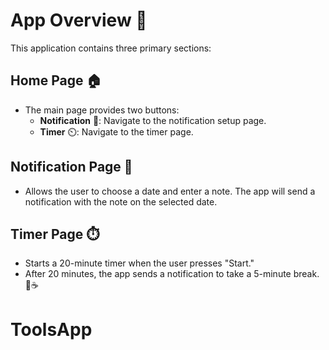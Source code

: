# App Overview 📱

This application contains three primary sections:

## Home Page 🏠
- The main page provides two buttons:
  - **Notification** 🔔: Navigate to the notification setup page.
  - **Timer** ⏲️: Navigate to the timer page.

## Notification Page 📅
- Allows the user to choose a date and enter a note. The app will send a notification with the note on the selected date.

## Timer Page ⏱️
- Starts a 20-minute timer when the user presses "Start."
- After 20 minutes, the app sends a notification to take a 5-minute break. 🛑☕
# ToolsApp
